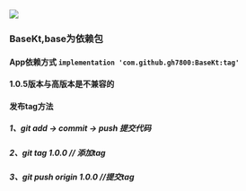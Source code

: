 # [![](https://jitpack.io/v/gh7800/BaseKt.svg)](https://jitpack.io/#gh7800/BaseKt)

### BaseKt,base为依赖包

#### App依赖方式  `implementation 'com.github.gh7800:BaseKt:tag'`

#### 1.0.5版本与高版本是不兼容的

#### 发布tag方法

##### 1、git add → commit → push  提交代码
##### 2、git tag 1.0.0   // 添加tag
##### 3、git push origin 1.0.0  //提交tag
